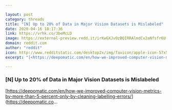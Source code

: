 ```yaml
---

layout: post
category: threads
title: "[N] Up to 20% of Data in Major Vision Datasets is Mislabeled"
date: 2020-04-16 18:17:36
link: https://vrhk.co/3beMcLD
image: https://external-preview.redd.it/irKwGXJvOzBQIRRAlmdCx2aNfsfr6U-YqhkHEn0y8_g.jpg?width=300&height=157.068062827&auto=webp&crop=300:157.068062827,smart&s=6f06b46b4fd9a69432dd54f881b0c05714424a87
domain: reddit.com
author: "reddit"
icon: http://www.redditstatic.com/desktop2x/img/favicon/apple-icon-57x57.png
excerpt: "[<https://deepomatic.com/en/how-we-improved-computer-vision-metrics-by-more-than-5-percent-only-by-cleaning-labelling-errors/>](<https://deepomatic.co>..."

---
```


### [N] Up to 20% of Data in Major Vision Datasets is Mislabeled

[<https://deepomatic.com/en/how-we-improved-computer-vision-metrics-by-more-than-5-percent-only-by-cleaning-labelling-errors/>](<https://deepomatic.co>...